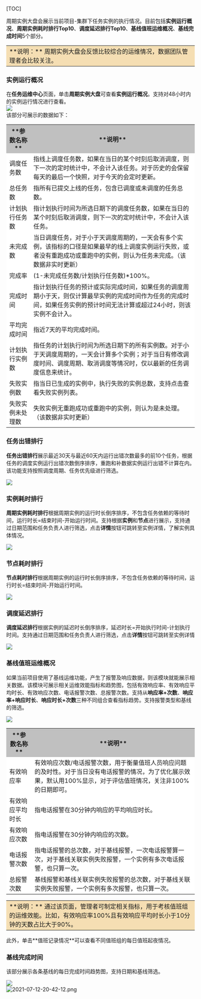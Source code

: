 [TOC]


周期实例大盘会展示当前项目-集群下任务实例的执行情况。目前包括**实例运行概况**、**周期实例耗时排行Top10**、**调度延迟排行Top10**、**基线值班运维概况**、**基线完成时间**5个部分。
<table><tr><td bgcolor=#F5DEB3>
**说明：** 周期实例大盘会反馈比较综合的运维情况，数据团队管理者会比较关注。
</td></tr></table>

### **实例运行概况**

在**任务运维中心**页面，单击**周期实例大盘**可查看**实例运行概况**。支持对48小时内的实例运行情况进行查看。  
![](/documents/uploads/projects/EasyDataBook/202302/17413dc777cf4fe5.png)     
该部分可展示的数据如下：   
<table><tbody>
    <tr>
		<th bgcolor="#C0C0C0">**参数名称**</th>
		<th bgcolor="#C0C0C0">**说明**</th>
	</tr>
    <tr>
		<td bgcolor=white>调度任务数</td>
		<td bgcolor=white>指线上调度任务数，如果在当日的某个时刻后取消调度，则下一次的定时统计中，不会计入该任务。对于历史的会保留每天的最后一个快照，对于今天的会定时更新。</td>
    </tr>
    <tr>
		<td bgcolor=white>总任务数</td>
		<td bgcolor=white>指所有已提交上线的任务，包含已调度或未调度的任务总数。</td>
    </tr>
	<tr>
		<td bgcolor=white>计划执行任务数</td>
		<td bgcolor=white>指计划执行时间为所选日期下的调度任务数，如果在当日的某个时刻后取消调度，则下一次的定时统计中，不会计入该任务。</td>
    </tr>
	<tr>
		<td bgcolor=white>未完成数</td>
		<td bgcolor=white>当日调度任务，对于小于天调度周期的，一天会有多个实例，该指标的口径是如果最早的线上调度实例运行失败，或者没有重跑成功或重跑中的实例，则认为任务未完成。（该数据非实时更新）</td>
    </tr>
	<tr>
		<td bgcolor=white>完成率</td>
		<td bgcolor=white>(1-未完成任务数/计划执行任务数)*100%。</td>
    </tr>
	<tr>
		<td bgcolor=white>完成时间</td>
		<td bgcolor=white>指计划执行任务的预计或实际完成时间，如果任务的调度周期小于天，则仅计算最早实例的完成时间作为任务的完成时间，如果任务实例的预计时间无法计算或超过24小时，则该实例不会计入。</td>
    </tr>
	<tr>
		<td bgcolor=white>平均完成时间</td>
		<td bgcolor=white>指近7天的平均完成时间。</td>
    </tr>
	<tr>
		<td bgcolor=white>计划执行实例数</td>
		<td bgcolor=white>指任务的计划执行时间为所选日期下的所有实例数。对于小于天调度周期的，一天会计算多个实例；对于当日有修改调度时间、调度周期、取消调度等情况时，仅以最新的任务调度信息来统计。</td>
    </tr>
	<tr>
		<td bgcolor=white>失败实例数</td>
		<td bgcolor=white>指当日已生成的实例中，执行失败的实例总数，支持点击查看失败实例列表。</td>
    </tr>
	<tr>
		<td bgcolor=white>失败实例未处理数</td>
		<td bgcolor=white>失败实例无重跑成功或重跑中的实例，则认为是未处理。（该数据非实时更新）</td>
    </tr>
</table>  

### **任务出错排行**

**任务出错排行**展示最近30天与最近60天内运行出错次数最多的前10个任务，根据任务的调度实例运行出错次数倒序排序，重跑和补数据实例运行出错不计算在内。该功能支持按照调度周期、任务优先级进行筛选。   

![](../attachments/202412/180d8e88e5fb9796.png)

### **实例耗时排行**

**周期实例耗时排行**根据周期实例的运行时长倒序排序，不包含任务依赖的等待时间，运行时长=结束时间-开始运行时间。支持根据**实例**和**节点**进行展示，支持通过日期范围和任务负责人进行筛选，点击**详情**按钮可跳转至实例详情，了解实例具体情况。

![](../attachments/202412/180d8ecaf1063c78.png)


### **节点耗时排行**

**节点耗时排行**根据周期实例的运行时长倒序排序，不包含任务依赖的等待时间，运行时长=结束时间-开始运行时间。 

![](../attachments/202412/180d8eded8528620.png)

### **调度延迟排行**

**调度延迟排行**根据实例的延迟时长倒序排序，延迟时长=开始执行时间-计划执行时间。支持通过日期范围和任务负责人进行筛选，点击**详情**按钮可跳转至实例详情  

![](../attachments/202412/180d8ee4a1fe4ac1.png)


### **基线值班运维概况**

如果当前项目使用了基线运维功能，产生了报警及响应数据，则该模块就能展示相关数据。该模块可展示相关运维效能指标和趋势图，包括有效响应率、有效响应平均时长、有效响应次数、电话报警次数、总报警次数。支持从**响应率+次数**、**响应率+响应时长**、**响应时长+次数**三种不同组合查看指标趋势。支持报警类型和基线的筛选。  

![](/documents/uploads/projects/EasyDataBook/202112/16c311c1e6da740f.png)  

<table><tbody>
    <tr>
		<th bgcolor="#C0C0C0">**参数名称**</th>
		<th bgcolor="#C0C0C0">**说明**</th>
	</tr>
    <tr>
		<td bgcolor=white>有效响应率</td>
		<td bgcolor=white>有效响应次数/电话报警次数，用于衡量值班人员响应问题的及时性。对于当日没有电话报警的情况，为了优化展示效果，默认用100%显示，对于评估值班情况，关注非100%的日期即可。</td>
    </tr>
    <tr>
		<td bgcolor=white>有效响应平均时长</td>
		<td bgcolor=white>指电话报警在30分钟内响应的平均响应时长。</td>
    </tr>
	<tr>
		<td bgcolor=white>有效响应次数</td>
		<td bgcolor=white>指电话报警在30分钟内响应的次数。</td>
    </tr>
	<tr>
		<td bgcolor=white>电话报警次数</td>
		<td bgcolor=white>指电话报警的总次数，对于基线报警，一次电话报警算一次，对于基线关联实例失败报警，一个实例有多次电话报警，也只算一次。</td>
    </tr>
	<tr>
		<td bgcolor=white>总报警次数</td>
		<td bgcolor=white>基线报警和基线关联实例失败报警的总次数，对于基线关联实例失败报警，一个实例有多次报警，也只算一次。</td>
    </tr>
</table>

<table><tr><td bgcolor=#F5DEB3>
**说明：** 通过该页面，管理者可制定相关指标，用于考核值班组的运维效能。比如，有效响应率100%且有效响应平均时长小于10分钟的天数占比大于90%。  
</td></tr></table>
此外，单击**值班记录情况**可以查看不同值班组的每日值班起夜情况。  

### **基线完成时间**


该部分展示各条基线的每日完成时间趋势图，支持日期和基线筛选。  

![](/easydata_product/easytaskops/easytaskops_dash_board/2021-07-12-20-42-12.png)  
![2021-07-12-20-42-12.png](/documents/uploads/projects/EasyDataBook/202109/16a23afe0361767f.png "2021-07-12-20-42-12.png")